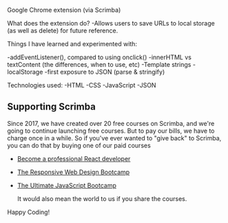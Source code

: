 Google Chrome extension (via Scrimba)

What does the extension do?
-Allows users to save URLs to local storage (as well as delete) for future reference. 

Things I have learned and experimented with:

-addEventListener(), compared to using onclick()
-innerHTML vs textContent (the differences, when to use, etc)
-Template strings
-localStorage
-first exposure to JSON (parse & stringify)

Technologies used:
-HTML
-CSS
-JavaScript
-JSON

## Supporting Scrimba

Since 2017, we have created over 20 free courses on Scrimba, and we're going to
continue launching free courses. But to pay our bills, we have to charge once
in a while. So if you've ever wanted to "give back" to Scrimba, you can do that by buying
	one of our paid courses

- [Become a professional React developer](https://scrimba.com/course/greact)
- [The Responsive Web Design Bootcamp](https://scrimba.com/course/gresponsive)
- [The Ultimate JavaScript Bootcamp](https://scrimba.com/course/gjavascript)

	It would also mean the world to us if you share the courses.  

Happy Coding!
